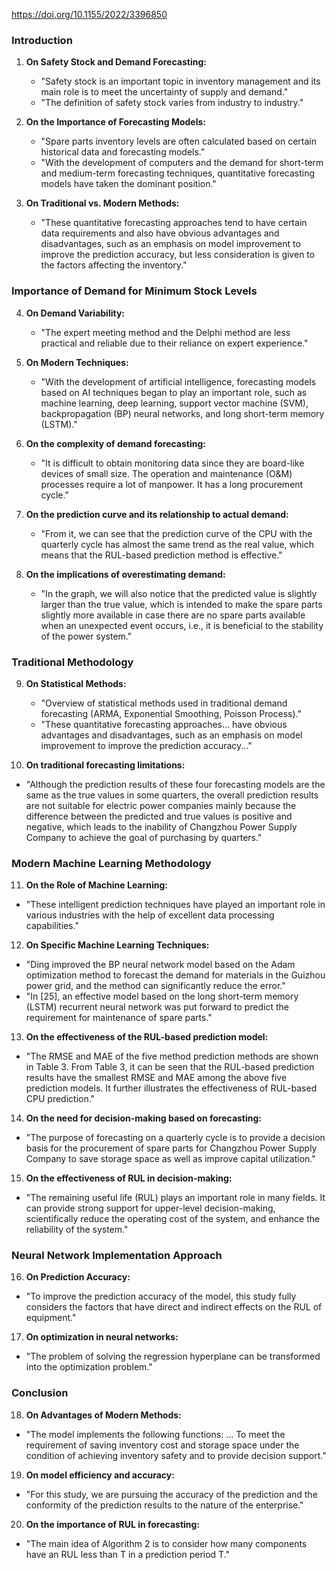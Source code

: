 https://doi.org/10.1155/2022/3396850

### Introduction

1. **On Safety Stock and Demand Forecasting:**
    
    - "Safety stock is an important topic in inventory management and its main role is to meet the uncertainty of supply and demand."
    - "The definition of safety stock varies from industry to industry."
2. **On the Importance of Forecasting Models:**
    
    - "Spare parts inventory levels are often calculated based on certain historical data and forecasting models."
    - "With the development of computers and the demand for short-term and medium-term forecasting techniques, quantitative forecasting models have taken the dominant position."
3. **On Traditional vs. Modern Methods:**
    
    - "These quantitative forecasting approaches tend to have certain data requirements and also have obvious advantages and disadvantages, such as an emphasis on model improvement to improve the prediction accuracy, but less consideration is given to the factors affecting the inventory."

### Importance of Demand for Minimum Stock Levels

4. **On Demand Variability:**
    
    - "The expert meeting method and the Delphi method are less practical and reliable due to their reliance on expert experience."
5. **On Modern Techniques:**
    
    - "With the development of artificial intelligence, forecasting models based on AI techniques began to play an important role, such as machine learning, deep learning, support vector machine (SVM), backpropagation (BP) neural networks, and long short-term memory (LSTM)."
6. **On the complexity of demand forecasting:**
    
    - "It is difficult to obtain monitoring data since they are board-like devices of small size. The operation and maintenance (O&M) processes require a lot of manpower. It has a long procurement cycle."
7. **On the prediction curve and its relationship to actual demand:**
    
    - "From it, we can see that the prediction curve of the CPU with the quarterly cycle has almost the same trend as the real value, which means that the RUL-based prediction method is effective."
8. **On the implications of overestimating demand:**
    
    - "In the graph, we will also notice that the predicted value is slightly larger than the true value, which is intended to make the spare parts slightly more available in case there are no spare parts available when an unexpected event occurs, i.e., it is beneficial to the stability of the power system."

### Traditional Methodology

9. **On Statistical Methods:**
    
    - "Overview of statistical methods used in traditional demand forecasting (ARMA, Exponential Smoothing, Poisson Process)."
    - "These quantitative forecasting approaches... have obvious advantages and disadvantages, such as an emphasis on model improvement to improve the prediction accuracy..."
10. **On traditional forecasting limitations:**
    

- "Although the prediction results of these four forecasting models are the same as the true values in some quarters, the overall prediction results are not suitable for electric power companies mainly because the difference between the predicted and true values is positive and negative, which leads to the inability of Changzhou Power Supply Company to achieve the goal of purchasing by quarters."

### Modern Machine Learning Methodology

11. **On the Role of Machine Learning:**

- "These intelligent prediction techniques have played an important role in various industries with the help of excellent data processing capabilities."

12. **On Specific Machine Learning Techniques:**

- "Ding improved the BP neural network model based on the Adam optimization method to forecast the demand for materials in the Guizhou power grid, and the method can significantly reduce the error."
- "In [25], an effective model based on the long short-term memory (LSTM) recurrent neural network was put forward to predict the requirement for maintenance of spare parts."

13. **On the effectiveness of the RUL-based prediction model:**

- "The RMSE and MAE of the five method prediction methods are shown in Table 3. From Table 3, it can be seen that the RUL-based prediction results have the smallest RMSE and MAE among the above five prediction models. It further illustrates the effectiveness of RUL-based CPU prediction."

14. **On the need for decision-making based on forecasting:**

- "The purpose of forecasting on a quarterly cycle is to provide a decision basis for the procurement of spare parts for Changzhou Power Supply Company to save storage space as well as improve capital utilization."

15. **On the effectiveness of RUL in decision-making:**

- "The remaining useful life (RUL) plays an important role in many fields. It can provide strong support for upper-level decision-making, scientifically reduce the operating cost of the system, and enhance the reliability of the system."

### Neural Network Implementation Approach

16. **On Prediction Accuracy:**

- "To improve the prediction accuracy of the model, this study fully considers the factors that have direct and indirect effects on the RUL of equipment."

17. **On optimization in neural networks:**

- "The problem of solving the regression hyperplane can be transformed into the optimization problem."

### Conclusion

18. **On Advantages of Modern Methods:**

- "The model implements the following functions: ... To meet the requirement of saving inventory cost and storage space under the condition of achieving inventory safety and to provide decision support."

19. **On model efficiency and accuracy:**

- "For this study, we are pursuing the accuracy of the prediction and the conformity of the prediction results to the nature of the enterprise."

20. **On the importance of RUL in forecasting:**

- "The main idea of Algorithm 2 is to consider how many components have an RUL less than T in a prediction period T."